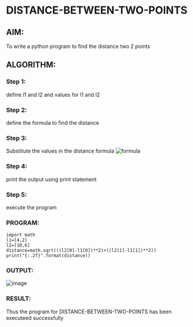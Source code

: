 # DISTANCE-BETWEEN-TWO-POINTS

## AIM:
To write a python program to find the distance two 2 points
## ALGORITHM:
### Step 1: 
define l1 and l2 and values for l1 and l2
### Step 2: 
define the formula to find the distance 
### Step 3: 
Substitute the values in the distance formula  ![formula](/formula.JPG)
### Step 4: 
print the output using print statement 
### Step 5: 
execute the program 
### PROGRAM:
 ```
 import math
l1=[4,2]
l2=[10,6]
distance=math.sqrt(((l2[0]-l1[0])**2)+((l2[1]-l1[1])**2))
print("{:.2f}".format(distance))
```


### OUTPUT:
![image](https://user-images.githubusercontent.com/123470785/229992785-b4835358-2080-4605-82c1-faf16bf45914.png)



### RESULT:
Thus the program for DISTANCE-BETWEEN-TWO-POINTS has been executeed successfully
